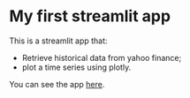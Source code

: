 #  My first streamlit app

This is a streamlit app that:

- Retrieve historical data from yahoo finance;
- plot a time series using plotly.

You can see the app [here](https://projeto-bolsa.streamlit.app/).

